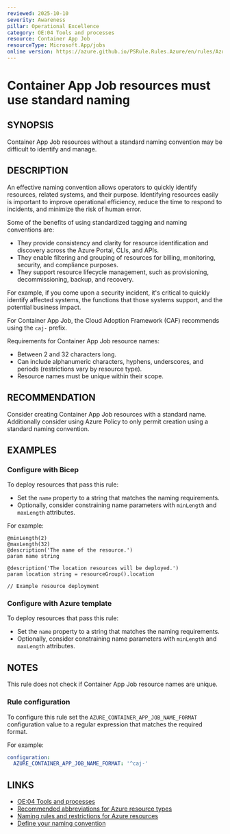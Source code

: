 ```yaml
---
reviewed: 2025-10-10
severity: Awareness
pillar: Operational Excellence
category: OE:04 Tools and processes
resource: Container App Job
resourceType: Microsoft.App/jobs
online version: https://azure.github.io/PSRule.Rules.Azure/en/rules/Azure.ContainerApp.JobNaming/
---
```


# Container App Job resources must use standard naming

## SYNOPSIS

Container App Job resources without a standard naming convention may be difficult to identify and manage.

## DESCRIPTION

An effective naming convention allows operators to quickly identify resources, related systems, and their purpose.
Identifying resources easily is important to improve operational efficiency, reduce the time to respond to incidents,
and minimize the risk of human error.

Some of the benefits of using standardized tagging and naming conventions are:

- They provide consistency and clarity for resource identification and discovery across the Azure Portal, CLIs, and APIs.
- They enable filtering and grouping of resources for billing, monitoring, security, and compliance purposes.
- They support resource lifecycle management, such as provisioning, decommissioning, backup, and recovery.

For example, if you come upon a security incident, it's critical to quickly identify affected systems,
the functions that those systems support, and the potential business impact.

For Container App Job, the Cloud Adoption Framework (CAF) recommends using the `caj-` prefix.

Requirements for Container App Job resource names:

- Between 2 and 32 characters long.
- Can include alphanumeric characters, hyphens, underscores, and periods (restrictions vary by resource type).
- Resource names must be unique within their scope.

## RECOMMENDATION

Consider creating Container App Job resources with a standard name.
Additionally consider using Azure Policy to only permit creation using a standard naming convention.

## EXAMPLES

### Configure with Bicep

To deploy resources that pass this rule:

- Set the `name` property to a string that matches the naming requirements.
- Optionally, consider constraining name parameters with `minLength` and `maxLength` attributes.

For example:

```bicep
@minLength(2)
@maxLength(32)
@description('The name of the resource.')
param name string

@description('The location resources will be deployed.')
param location string = resourceGroup().location

// Example resource deployment
```

### Configure with Azure template

To deploy resources that pass this rule:

- Set the `name` property to a string that matches the naming requirements.
- Optionally, consider constraining name parameters with `minLength` and `maxLength` attributes.

## NOTES

This rule does not check if Container App Job resource names are unique.

<!-- caf:note name-format -->

### Rule configuration

<!-- module:config rule AZURE_CONTAINER_APP_JOB_NAME_FORMAT -->

To configure this rule set the `AZURE_CONTAINER_APP_JOB_NAME_FORMAT` configuration value to a regular expression
that matches the required format.

For example:

```yaml
configuration:
  AZURE_CONTAINER_APP_JOB_NAME_FORMAT: '^caj-'
```

## LINKS

- [OE:04 Tools and processes](https://learn.microsoft.com/azure/well-architected/operational-excellence/tools-processes)
- [Recommended abbreviations for Azure resource types](https://learn.microsoft.com/azure/cloud-adoption-framework/ready/azure-best-practices/resource-abbreviations)
- [Naming rules and restrictions for Azure resources](https://learn.microsoft.com/azure/azure-resource-manager/management/resource-name-rules)
- [Define your naming convention](https://learn.microsoft.com/azure/cloud-adoption-framework/ready/azure-best-practices/resource-naming)
